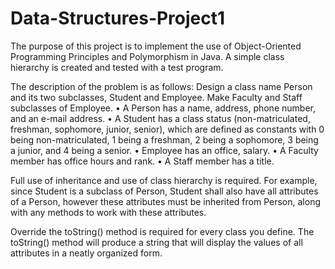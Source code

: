 # Data-Structures-Project1

The purpose of this project is to implement the use of Object-Oriented Programming Principles and
Polymorphism in Java. A simple class hierarchy is created and tested with a test program.

The description of the problem is as follows:
Design a class name Person and its two subclasses, Student and Employee. Make Faculty and Staff subclasses of Employee. 
• A Person has a name, address, phone number, and an e-mail address.
• A Student has a class status (non-matriculated, freshman, sophomore, junior, senior),
  which are defined as constants with 0 being non-matriculated, 1 being a freshman, 2 being a
  sophomore, 3 being a junior, and 4 being a senior.
• Employee has an office, salary.
• A Faculty member has office hours and rank.
• A Staff member has a title.

Full use of inheritance and use of class hierarchy is required. For example, since Student is a subclass of Person, 
Student shall also have all attributes of a Person, however these attributes must be inherited from Person, 
along with any methods to work with these attributes.

Override the toString() method is required for every class you define. The toString() method will produce a string that
will display the values of all attributes in a neatly organized form.
 
